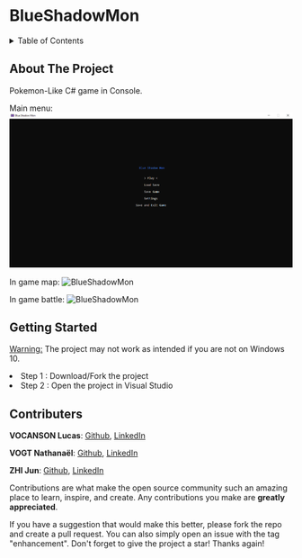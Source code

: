 # BlueShadowMon

<!-- TABLE OF CONTENTS -->
<details>
  <summary>Table of Contents</summary>
  <ol>
    <li>
      <a href="#about-the-project">About The Project</a>
    </li>
    <li>
      <a href="#getting-started">Getting Started</a>
    </li>
    <li>
      <a href="#Contributers">Contributers</a>
    </li>
  </ol>
</details>


<!-- ABOUT THE PROJECT -->
## About The Project

Pokemon-Like C# game in Console.

Main menu:
![BlueShadowMon](https://raw.githubusercontent.com/lvocanson/BlueShadowMon/main/bin/GameScreenshot.png)

In game map:
![BlueShadowMon](https://raw.githubusercontent.com/lvocanson/BlueShadowMon/main/bin/GameScreenshot2.png)

In game battle:
![BlueShadowMon](https://raw.githubusercontent.com/lvocanson/BlueShadowMon/main/bin/GameScreenshot3.png)


<!-- GETTING STARTED -->
## Getting Started

<u>Warning:</u> The project may not work as intended if you are not on Windows 10.

<li> Step 1 : Download/Fork the project </li>
<li> Step 2 : Open the project in Visual Studio </li>


<!-- Contributers -->
## Contributers

<b>VOCANSON Lucas</b>: [Github](https://github.com/lvocanson), [LinkedIn](https://www.linkedin.com/in/lucas-vocanson-developpement-jv/)

<b>VOGT Nathanaël</b>: [Github](https://github.com/Gotvna), [LinkedIn](https://fr.linkedin.com/in/nathana%C3%ABl-vogt-54622620b)

<b>ZHI Jun</b>: [Github](https://github.com/Juuunnne), [LinkedIn](https://www.linkedin.com/in/jun-zhi-2411b8195/)

Contributions are what make the open source community such an amazing place to learn, inspire, and create. Any contributions you make are **greatly appreciated**.

If you have a suggestion that would make this better, please fork the repo and create a pull request. You can also simply open an issue with the tag "enhancement".
Don't forget to give the project a star! Thanks again!
